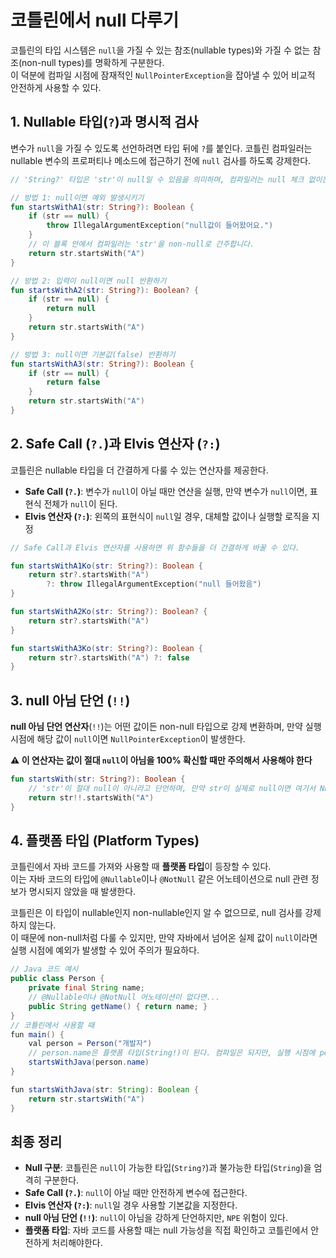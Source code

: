 # 코틀린에서 null 다루기

코틀린의 타입 시스템은 `null`을 가질 수 있는 참조(nullable types)와 가질 수 없는 참조(non-null types)를 명확하게 구분한다.  
이 덕분에 컴파일 시점에 잠재적인 `NullPointerException`을 잡아낼 수 있어 비교적 안전하게 사용할 수 있다.



## 1. Nullable 타입(`?`)과 명시적 검사

변수가 `null`을 가질 수 있도록 선언하려면 타입 뒤에 `?`를 붙인다. 코틀린 컴파일러는 nullable 변수의 프로퍼티나 메소드에 접근하기 전에 `null` 검사를 하도록 강제한다.

```kotlin
// 'String?' 타입은 'str'이 null일 수 있음을 의미하며, 컴파일러는 null 체크 없이는 'startsWith'를 바로 호출하는 것을 허용하지 않는다.

// 방법 1: null이면 예외 발생시키기
fun startsWithA1(str: String?): Boolean {
    if (str == null) {
        throw IllegalArgumentException("null값이 들어왔어요.")
    }
    // 이 블록 안에서 컴파일러는 'str'을 non-null로 간주합니다.
    return str.startsWith("A") 
}

// 방법 2: 입력이 null이면 null 반환하기
fun startsWithA2(str: String?): Boolean? {
    if (str == null) {
        return null
    }
    return str.startsWith("A")
}

// 방법 3: null이면 기본값(false) 반환하기
fun startsWithA3(str: String?): Boolean {
    if (str == null) {
        return false
    }
    return str.startsWith("A")
}

```

## 2. Safe Call (`?.`)과 Elvis 연산자 (`?:`)

코틀린은 nullable 타입을 더 간결하게 다룰 수 있는 연산자를 제공한다.

* **Safe Call (`?.`)**: 변수가 `null`이 아닐 때만 연산을 실행, 만약 변수가 `null`이면, 표현식 전체가 `null`이 된다.
* **Elvis 연산자 (`?:`)**: 왼쪽의 표현식이 `null`일 경우, 대체할 값이나 실행할 로직을 지정

```kotlin
// Safe Call과 Elvis 연산자를 사용하면 위 함수들을 더 간결하게 바꿀 수 있다.

fun startsWithA1Ko(str: String?): Boolean {
    return str?.startsWith("A")
        ?: throw IllegalArgumentException("null 들어왔음")
}

fun startsWithA2Ko(str: String?): Boolean? {
    return str?.startsWith("A")
}

fun startsWithA3Ko(str: String?): Boolean {
    return str?.startsWith("A") ?: false
}

```

## 3. null 아님 단언 (`!!`)

**null 아님 단언 연산자**(`!!`)는 어떤 값이든 non-null 타입으로 강제 변환하며, 만약 실행 시점에 해당 값이 `null`이면 `NullPointerException`이 발생한다.

**⚠️ 이 연산자는 값이 절대 `null`이 아님을 100% 확신할 때만 주의해서 사용해야 한다**

```kotlin
fun startsWith(str: String?): Boolean {
    // 'str'이 절대 null이 아니라고 단언하며, 만약 str이 실제로 null이면 여기서 NPE가 발생된다.
    return str!!.startsWith("A")
}
```
## 4. 플랫폼 타입 (Platform Types)

코틀린에서 자바 코드를 가져와 사용할 때 **플랫폼 타입**이 등장할 수 있다.   
이는 자바 코드의 타입에 `@Nullable`이나 `@NotNull` 같은 어노테이션으로 null 관련 정보가 명시되지 않았을 때 발생한다.

코틀린은 이 타입이 nullable인지 non-nullable인지 알 수 없으므로, null 검사를 강제하지 않는다.  
이 때문에 non-null처럼 다룰 수 있지만, 만약 자바에서 넘어온 실제 값이 `null`이라면 실행 시점에 예외가 발생할 수 있어 주의가 필요하다.

```java
// Java 코드 예시
public class Person {
    private final String name;
    // @Nullable이나 @NotNull 어노테이션이 없다면...
    public String getName() { return name; }
}
// 코틀린에서 사용할 때
fun main() {
    val person = Person("개발자")
    // person.name은 플랫폼 타입(String!)이 된다. 컴파일은 되지만, 실행 시점에 person.name이 null이면 에러가 발생할 수 있다.
    startsWithJava(person.name) 
}

fun startsWithJava(str: String): Boolean {
    return str.startsWith("A")
}

```
## 최종 정리
* **Null 구분**: 코틀린은 `null`이 가능한 타입(`String?`)과 불가능한 타입(`String`)을 엄격히 구분한다.
* **Safe Call (`?.`)**: `null`이 아닐 때만 안전하게 변수에 접근한다.
* **Elvis 연산자 (`?:`)**: `null`일 경우 사용할 기본값을 지정한다.
* **null 아님 단언 (`!!`)**: `null`이 아님을 강하게 단언하지만, `NPE` 위험이 있다.
* **플랫폼 타입**: 자바 코드를 사용할 때는 null 가능성을 직접 확인하고 코틀린에서 안전하게 처리해야한다.
